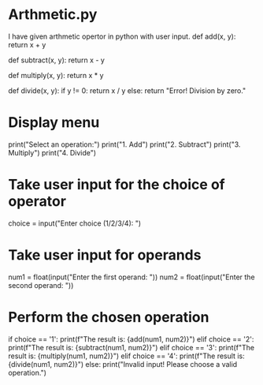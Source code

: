 # Arthmetic.py
I have given arthmetic opertor in python with user input.
def add(x, y):
    return x + y

def subtract(x, y):
    return x - y

def multiply(x, y):
    return x * y

def divide(x, y):
    if y != 0:
        return x / y
    else:
        return "Error! Division by zero."

# Display menu
print("Select an operation:")
print("1. Add")
print("2. Subtract")
print("3. Multiply")
print("4. Divide")

# Take user input for the choice of operator
choice = input("Enter choice (1/2/3/4): ")

# Take user input for operands
num1 = float(input("Enter the first operand: "))
num2 = float(input("Enter the second operand: "))

# Perform the chosen operation
if choice == '1':
    print(f"The result is: {add(num1, num2)}")
elif choice == '2':
    print(f"The result is: {subtract(num1, num2)}")
elif choice == '3':
    print(f"The result is: {multiply(num1, num2)}")
elif choice == '4':
    print(f"The result is: {divide(num1, num2)}")
else:
    print("Invalid input! Please choose a valid operation.")
